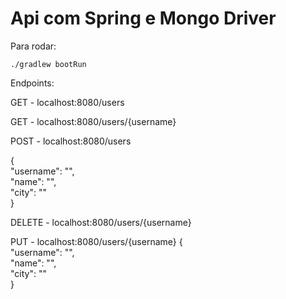 # Api com Spring e Mongo Driver

Para rodar:
```
./gradlew bootRun
```
Endpoints:

GET - localhost:8080/users

GET - localhost:8080/users/{username}

POST - localhost:8080/users

{  </br>
"username": "",</br>
  "name": "",</br>
  "city": "" </br>
}

DELETE - localhost:8080/users/{username}

PUT - localhost:8080/users/{username}
{  </br>
"username": "",</br>
  "name": "",</br>
  "city": "" </br>
}
